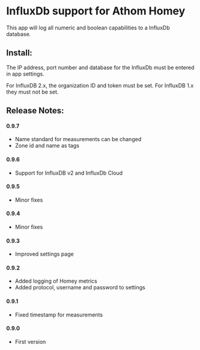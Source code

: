 # InfluxDb support for Athom Homey

This app will log all numeric and boolean capabilities to a InfluxDb database.

## Install:

The IP address, port number and database for the InfluxDb must be entered in app settings.

For InfluxDB 2.x, the organization ID and token must be set.  For InfluxDB 1.x they must not be set.

## Release Notes:

#### 0.9.7

- Name standard for measurements can be changed
- Zone id and name as tags

#### 0.9.6

- Support for InfluxDB v2 and InfluxDb Cloud

#### 0.9.5

- Minor fixes

#### 0.9.4

- Minor fixes

#### 0.9.3

- Improved settings page

#### 0.9.2

- Added logging of Homey metrics
- Added protocol, username and password to settings

#### 0.9.1

- Fixed timestamp for measurements

#### 0.9.0

- First version
